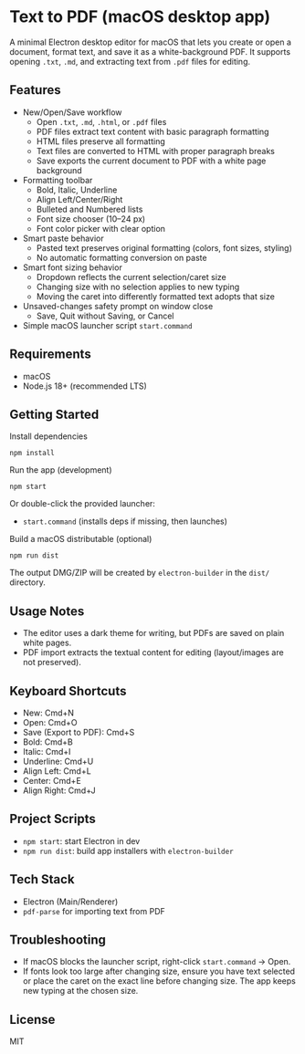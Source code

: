 Text to PDF (macOS desktop app)
================================

A minimal Electron desktop editor for macOS that lets you create or open a document, format text, and save it as a white-background PDF. It supports opening `.txt`, `.md`, and extracting text from `.pdf` files for editing.

Features
--------
- New/Open/Save workflow
  - Open `.txt`, `.md`, `.html`, or `.pdf` files
  - PDF files extract text content with basic paragraph formatting
  - HTML files preserve all formatting
  - Text files are converted to HTML with proper paragraph breaks
  - Save exports the current document to PDF with a white page background
- Formatting toolbar
  - Bold, Italic, Underline
  - Align Left/Center/Right
  - Bulleted and Numbered lists
  - Font size chooser (10–24 px)
  - Font color picker with clear option
- Smart paste behavior
  - Pasted text preserves original formatting (colors, font sizes, styling)
  - No automatic formatting conversion on paste
- Smart font sizing behavior
  - Dropdown reflects the current selection/caret size
  - Changing size with no selection applies to new typing
  - Moving the caret into differently formatted text adopts that size
- Unsaved-changes safety prompt on window close
  - Save, Quit without Saving, or Cancel
- Simple macOS launcher script `start.command`

Requirements
------------
- macOS
- Node.js 18+ (recommended LTS)

Getting Started
---------------

Install dependencies
```
npm install
```

Run the app (development)
```
npm start
```

Or double-click the provided launcher:
- `start.command` (installs deps if missing, then launches)

Build a macOS distributable (optional)
```
npm run dist
```
The output DMG/ZIP will be created by `electron-builder` in the `dist/` directory.

Usage Notes
-----------
- The editor uses a dark theme for writing, but PDFs are saved on plain white pages.
- PDF import extracts the textual content for editing (layout/images are not preserved).


Keyboard Shortcuts
------------------
- New: Cmd+N
- Open: Cmd+O
- Save (Export to PDF): Cmd+S
- Bold: Cmd+B
- Italic: Cmd+I
- Underline: Cmd+U
- Align Left: Cmd+L
- Center: Cmd+E
- Align Right: Cmd+J

Project Scripts
---------------
- `npm start`: start Electron in dev
- `npm run dist`: build app installers with `electron-builder`

Tech Stack
----------
- Electron (Main/Renderer)
- `pdf-parse` for importing text from PDF

Troubleshooting
---------------
- If macOS blocks the launcher script, right-click `start.command` → Open.
- If fonts look too large after changing size, ensure you have text selected or place the caret on the exact line before changing size. The app keeps new typing at the chosen size.

License
-------
MIT


